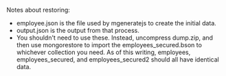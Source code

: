 Notes about restoring:
- employee.json is the file used by mgeneratejs to create the initial data.
- output.json is the output from that process.
- You shouldn't need to use these. Instead, uncompress dump.zip, and then use mongorestore to import the employees_secured.bson to whichever collection you need. As of this writing, employees, employees_secured, and employees_secured2 should all have identical data.
